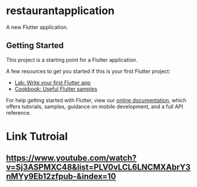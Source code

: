 # restaurantapplication

A new Flutter application.

## Getting Started

This project is a starting point for a Flutter application.

A few resources to get you started if this is your first Flutter project:

- [Lab: Write your first Flutter app](https://flutter.dev/docs/get-started/codelab)
- [Cookbook: Useful Flutter samples](https://flutter.dev/docs/cookbook)

For help getting started with Flutter, view our
[online documentation](https://flutter.dev/docs), which offers tutorials,
samples, guidance on mobile development, and a full API reference.
# Link Tutroial
## https://www.youtube.com/watch?v=Sj3ASPMXC48&list=PLV0vLCL6LNCMXAbrY3nMYy9Eb12zfpub-&index=10
